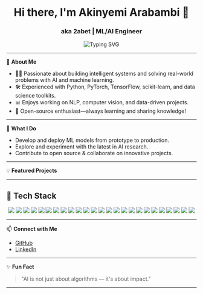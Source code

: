 <h1 align="center">Hi there, I'm Akinyemi Arabambi 👋</h1>
<h3 align="center">aka 2abet | ML/AI Engineer</h3>

<p align="center">
  <img src="https://readme-typing-svg.demolab.com?font=Fira+Code&size=22&pause=1000&color=36BCF7&center=true&vCenter=true&width=600&lines=Machine+Learning+Enthusiast;AI+Engineer+%7C+Open+Source+Contributor;Turning+ideas+into+intelligent+solutions" alt="Typing SVG">
</p>

---

🌟 **About Me**
- 🧑‍💻 Passionate about building intelligent systems and solving real-world problems with AI and machine learning.
- 🛠️ Experienced with Python, PyTorch, TensorFlow, scikit-learn, and data science toolkits.
- 📊 Enjoys working on NLP, computer vision, and data-driven projects.
- 🚀 Open-source enthusiast—always learning and sharing knowledge!

---

🔬 **What I Do**
- Develop and deploy ML models from prototype to production.
- Explore and experiment with the latest in AI research.
- Contribute to open source & collaborate on innovative projects.

---

💡 **Featured Projects**
<!-- Uncomment and customize with your repos! -->
<!--
- [Project Name](https://github.com/2abet/project-name): Short description of what it does.
- [Another Cool Project](https://github.com/2abet/another-cool-project): Short description or highlight.
-->

---

## 🧠 Tech Stack  

<p align="center">
  <img src="https://img.shields.io/badge/Python-3776AB?style=for-the-badge&logo=python&logoColor=white"/>
  <img src="https://img.shields.io/badge/PyTorch-EE4C2C?style=for-the-badge&logo=pytorch&logoColor=white"/>
  <img src="https://img.shields.io/badge/OpenAI-412991?style=for-the-badge&logo=openai&logoColor=white"/>
  <img src="https://img.shields.io/badge/Ollama-000000?style=for-the-badge&logo=ollama&logoColor=white"/>
  <img src="https://img.shields.io/badge/vLLM-0099E5?style=for-the-badge&logo=apache-spark&logoColor=white"/>
  <img src="https://img.shields.io/badge/LangChain-1E88E5?style=for-the-badge&logo=chainlink&logoColor=white"/>
  <img src="https://img.shields.io/badge/Node--RED-8F0000?style=for-the-badge&logo=nodered&logoColor=white"/>
  <img src="https://img.shields.io/badge/n8n-EA4C89?style=for-the-badge&logo=n8n&logoColor=white"/>
  <img src="https://img.shields.io/badge/Pinecone-0073E6?style=for-the-badge&logo=pinecone&logoColor=white"/>
  <img src="https://img.shields.io/badge/Milvus-1C1C1C?style=for-the-badge&logo=milvus&logoColor=white"/>
  <img src="https://img.shields.io/badge/IBM%20Power10-0066CC?style=for-the-badge&logo=ibm&logoColor=white"/>
  <img src="https://img.shields.io/badge/Red%20Hat-EE0000?style=for-the-badge&logo=redhat&logoColor=white"/>
  <img src="https://img.shields.io/badge/Fedora-294172?style=for-the-badge&logo=fedora&logoColor=white"/>
  <img src="https://img.shields.io/badge/Docker-2496ED?style=for-the-badge&logo=docker&logoColor=white"/>
  <img src="https://img.shields.io/badge/Podman-892CA0?style=for-the-badge&logo=podman&logoColor=white"/>
  <img src="https://img.shields.io/badge/AutoGen-1E88E5?style=for-the-badge&logo=autodesk&logoColor=white"/>
  <img src="https://img.shields.io/badge/BeeAI-FDB827?style=for-the-badge&logo=beehiiv&logoColor=black"/>
  <img src="https://img.shields.io/badge/Trello-0079BF?style=for-the-badge&logo=trello&logoColor=white"/>
  <img src="https://img.shields.io/badge/SQL%20%2F%20DB2%20for%20i-4479A1?style=for-the-badge&logo=databricks&logoColor=white"/>
  <img src="https://img.shields.io/badge/Node.js-339933?style=for-the-badge&logo=node.js&logoColor=white"/>
  <img src="https://img.shields.io/badge/Supabase-3ECF8E?style=for-the-badge&logo=supabase&logoColor=white"/>
  <img src="https://img.shields.io/badge/Streamlit-FF4B4B?style=for-the-badge&logo=streamlit&logoColor=white"/>
  <img src="https://img.shields.io/badge/React-61DBFB?style=for-the-badge&logo=react&logoColor=black"/>
  <img src="https://img.shields.io/badge/FastAPI-009688?style=for-the-badge&logo=fastapi&logoColor=white"/>
  <img src="https://img.shields.io/badge/IBM%20Cloud-1261FE?style=for-the-badge&logo=ibmcloud&logoColor=white"/>
</p>

---

📫 **Connect with Me**
- [GitHub](https://github.com/2abet)
- [LinkedIn](https://linkedin.com/in/yemiarabambi)


---

✨ **Fun Fact**
> "AI is not just about algorithms — it's about impact."  
<!-- Or add your favorite quote or fun fact here! -->

---

<!--
**2abet/2abet** is a ✨ special ✨ repository because its README.md (this file) appears on your GitHub profile!
-->
